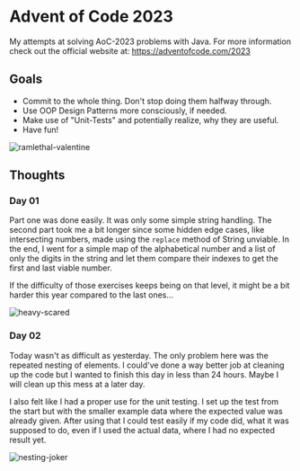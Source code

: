 
# Advent of Code 2023

My attempts at solving AoC-2023 problems with Java. For more information check out the official website at: https://adventofcode.com/2023

## Goals

- Commit to the whole thing. Don't stop doing them halfway through.
- Use OOP Design Patterns more consciously, if needed.
- Make use of "Unit-Tests" and potentially realize, why they are useful.
- Have fun!

![ramlethal-valentine](https://media.tenor.com/5OasumneRNIAAAAM/smile-ramlethal.gif)

## Thoughts

### Day 01

Part one was done easily. It was only some simple string handling. The second part took me a bit longer since some hidden edge cases, like intersecting numbers, made using the `replace` method of String unviable. In the end, I went for a simple map of the alphabetical number and a list of only the digits in the string and let them compare their indexes to get the first and last viable number.

If the difficulty of those exercises keeps being on that level, it might be a bit harder this year compared to the last ones...

![heavy-scared](https://i.redd.it/s55qwl1xgn3c1.jpg)

### Day 02

Today wasn't as difficult as yesterday. The only problem here was the repeated nesting of elements. I could've done a way better job at cleaning up the code but I wanted to finish this day in less than 24 hours. Maybe I will clean up this mess at a later day. 

I also felt like I had a proper use for the unit testing. I set up the test from the start but with the smaller example data where the expected value was already given. After using that I could test easily if my code did, what it was supposed to do, 
even if I used the actual data, where I had no expected result yet.

![nesting-joker](https://github.com/JR1811/AdventOfCode-2023/assets/36027822/bc820a94-06c3-4c6e-9d32-97358d353f28)
